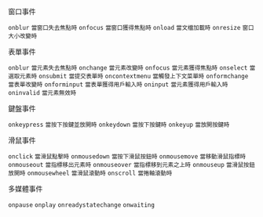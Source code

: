 窗口事件

`onblur` <small>當窗口失去焦點時</small>
`onfocus` <small>當窗口獲得焦點時</small>
`onload` <small>當文檔加載時</small>
`onresize` <small>窗口大小改變時</small>

表單事件

`onblur` <small>當元素失去焦點時</small>
`onchange` <small>當元素改變時</small>
`onfocus` <small>當元素獲得焦點時</small>
`onselect` <small>當選取元素時</small>
`onsubmit` <small>當提交表單時</small>
`oncontextmenu` <small>當觸發上下文菜單時</small>
`onformchange` <small>當表單改變時</small>
`onforminput` <small>當表單獲得用戶輸入時</small>
`oninput` <small>當元素獲得用戶輸入時</small>
`oninvalid` <small>當元素無效時</small>

鍵盤事件

`onkeypress` <small>當按下按鍵並放開時</small>
`onkeydown` <small>當按下按鍵時</small>
`onkeyup` <small>當放開按鍵時</small>

滑鼠事件

`onclick` <small>當滑鼠點擊時</small>
`onmousedown` <small>當按下滑鼠按鈕時</small>
`onmousemove` <small>當移動滑鼠指標時</small>
`onmouseout` <small>當指標移出元素時</small>
`onmouseover` <small>當指標移到元素之上時</small>
`onmouseup` <small>當滑鼠按鈕放開時</small>
`onmousewheel` <small>當滑鼠滾動時</small>
`onscroll` <small>當捲軸滾動時</small>

多媒體事件

`onpause`
`onplay`
`onreadystatechange`
`onwaiting`